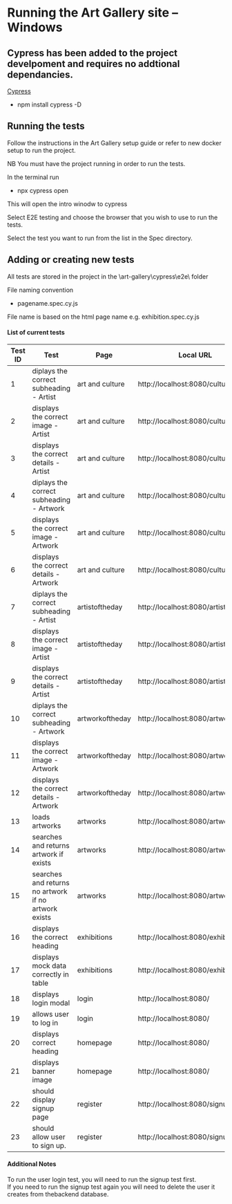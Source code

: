 # Running the Art Gallery site – Windows

## Cypress has been added to the project develpoment and requires no addtional dependancies.

[Cypress](https://www.cypress.io/)

- npm install cypress -D

## Running the tests

Follow the instructions in the Art Gallery setup guide or refer to new docker setup to run the
project.

NB You must have the project running in order to run the tests.

In the terminal run

- npx cypress open

This will open the intro winodw to cypress

Select E2E testing and choose the browser that you wish to use to run the tests.

Select the test you want to run from the list in the Spec directory.

## Adding or creating new tests

All tests are stored in the project in the \art-gallery\cypress\e2e\ folder

File naming convention

- pagename.spec.cy.js

File name is based on the html page name e.g. exhibition.spec.cy.js

#### List of current tests

| Test ID | Test                                                 | Page            | Local URL                          | Test file                  | Expected Result |
| ------- | ---------------------------------------------------- | --------------- | ---------------------------------- | -------------------------- | --------------- |
| 1       | diplays the correct subheading - Artist              | art and culture | http://localhost:8080/culture      | artandculture.spec.cy.js   | Success         |
| 2       | displays the correct image - Artist                  | art and culture | http://localhost:8080/culture      | artandculture.spec.cy.js   | Success         |
| 3       | displays the correct details -Artist                 | art and culture | http://localhost:8080/culture      | artandculture.spec.cy.js   | Success         |
| 4       | diplays the correct subheading - Artwork             | art and culture | http://localhost:8080/culture      | artandculture.spec.cy.js   | Success         |
| 5       | displays the correct image - Artwork                 | art and culture | http://localhost:8080/culture      | artandculture.spec.cy.js   | Success         |
| 6       | displays the correct details -Artwork                | art and culture | http://localhost:8080/culture      | artandculture.spec.cy.js   | Success         |
| 7       | diplays the correct subheading - Artist              | artistoftheday  | http://localhost:8080/artistofday  | artistoftheday.spec.cy.js  | Success         |
| 8       | displays the correct image - Artist                  | artistoftheday  | http://localhost:8080/artistofday  | artistoftheday.spec.cy.js  | Success         |
| 9       | displays the correct details -Artist                 | artistoftheday  | http://localhost:8080/artistofday  | artistoftheday.spec.cy.js  | Success         |
| 10      | diplays the correct subheading - Artwork             | artworkoftheday | http://localhost:8080/artworkofday | artworkoftheday.spec.cy.js | Success         |
| 11      | displays the correct image - Artwork                 | artworkoftheday | http://localhost:8080/artworkofday | artworkoftheday.spec.cy.js | Success         |
| 12      | displays the correct details -Artwork                | artworkoftheday | http://localhost:8080/artworkofday | artworkoftheday.spec.cy.js | Success         |
| 13      | loads artworks                                       | artworks        | http://localhost:8080/artworks     | artworks.spec.cy.js        | Success         |
| 14      | searches and returns artwork if exists               | artworks        | http://localhost:8080/artworks     | artworks.spec.cy.js        | Success         |
| 15      | searches and returns no artwork if no artwork exists | artworks        | http://localhost:8080/artworks     | artworks.spec.cy.js        | Success         |
| 16      | displays the correct heading                         | exhibitions     | http://localhost:8080/exhibitions  | exhibitions.spec.cy.js     | Success         |
| 17      | displays mock data correctly in table                | exhibitions     | http://localhost:8080/exhibitions  | exhibitions.spec.cy.js     | Success         |
| 18      | displays login modal                                 | login           | http://localhost:8080/             | login.spec.cy.js           | Success         |
| 19      | allows user to log in                                | login           | http://localhost:8080/             | login.spec.cy.js           | Success         |
| 20      | displays correct heading                             | homepage        | http://localhost:8080/             | mainpage.spec.cy.js        | Success         |
| 21      | displays banner image                                | homepage        | http://localhost:8080/             | mainpage.spec.cy.js        | Success         |
| 22      | should display signup page                           | register        | http://localhost:8080/signup       | registeruser.spec.cy.js    | Success         |
| 23      | should allow user to sign up.                        | register        | http://localhost:8080/signup       | registeruser.spec.cy.js    | Success         |

#### Additional Notes

To run the user login test, you will need to run the signup test first.  
If you need to run the signup test again you will need to delete the user it creates from thebackend
database.

